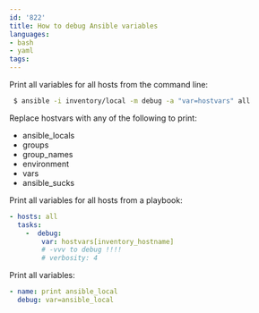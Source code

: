 ```yaml
---
id: '822'
title: How to debug Ansible variables
languages:
- bash
- yaml
tags:
---
```

Print all variables for all hosts from the command line:

```bash
 $ ansible -i inventory/local -m debug -a "var=hostvars" all
```

Replace hostvars with any of the following to print:
- ansible_locals
- groups
- group_names
- environment
- vars
- ansible_sucks

Print all variables for all hosts from a playbook:
```yaml
- hosts: all
  tasks:
    -  debug:
        var: hostvars[inventory_hostname]
        # -vvv to debug !!!!
        # verbosity: 4
```

Print all variables:
```yaml
- name: print ansible_local
  debug: var=ansible_local
```
